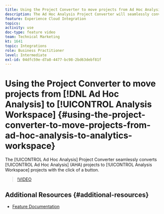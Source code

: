 ```yaml
---
title: Using the Project Converter to move projects from Ad Hoc Analysis to Analytics Workspace
description: The Ad Hoc Analysis Project Converter will seamlessly convert Ad Hoc Analysis (AHA) projects to Analysis Workspace projects with the click of a button.
feature: Experience Cloud Integration
topics: 
activity: use
doc-type: feature video
team: Technical Marketing
kt: 1641
topic: Integrations
role: Business Practitioner
level: Intermediate
exl-id: 04dfc59e-d7a8-4477-bc98-2bd63debf81f
---
```

# Using the Project Converter to move projects from [!DNL Ad Hoc Analysis] to [!UICONTROL Analysis Workspace] {#using-the-project-converter-to-move-projects-from-ad-hoc-analysis-to-analytics-workspace}

The [!UICONTROL Ad Hoc Analysis] Project Converter seamlessly converts [!UICONTROL Ad Hoc Analysis] (AHA) projects to [!UICONTROL Analysis Workspace] projects with the click of a button.

>[!VIDEO](https://video.tv.adobe.com/v/23118/?quality=12)

## Additional Resources {#additional-resources}

* [Feature Documentation](https://marketing.adobe.com/resources/help/en_US/analytics/aha2aw/)
